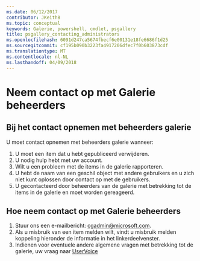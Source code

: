 ```yaml
---
ms.date: 06/12/2017
contributor: JKeithB
ms.topic: conceptual
keywords: Galerie, powershell, cmdlet, psgallery
title: psgallery_contacting_administrators
ms.openlocfilehash: 6091d247ca5674fbecf6e00131e18fe6686f1d25
ms.sourcegitcommit: cf195b090b3223fa4917206dfec7f0b603873cdf
ms.translationtype: MT
ms.contentlocale: nl-NL
ms.lasthandoff: 04/09/2018
---
```

# <a name="contact-gallery-administrators"></a>Neem contact op met Galerie beheerders

## <a name="when-to-contact-gallery-administrators"></a>Bij het contact opnemen met beheerders galerie

U moet contact opnemen met beheerders galerie wanneer:

1. U moet een item dat u hebt gepubliceerd verwijderen.
2. U nodig hulp hebt met uw account.
3. Wilt u een probleem met de items in de galerie rapporteren.
4. U hebt de naam van een geschil object met andere gebruikers en u zich niet kunt oplossen door contact op met de gebruikers.
5. U gecontacteerd door beheerders van de galerie met betrekking tot de items in de galerie en moet worden gereageerd.

## <a name="how-to-contact-gallery-administrators"></a>Hoe neem contact op met Galerie beheerders

1. Stuur ons een e-mailbericht: cgadmin@microsoft.com.
2. Als u misbruik van een item melden wilt, vindt u misbruik melden koppeling hieronder de informatie in het linkerdeelvenster.
3. Indienen voor eventuele andere algemene vragen met betrekking tot de galerie, uw vraag naar [UserVoice](http://windowsserver.uservoice.com/forums/301869-powershell)
